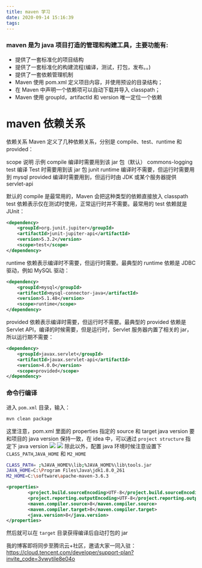 ```yaml
---
title: maven 学习
date: 2020-09-14 15:16:39
tags:
---
```


### maven 是为 java 项目打造的管理和构建工具，主要功能有:

- 提供了一套标准化的项目结构
- 提供了一套标准化的构建流程(编译，测试，打包，发布。。)
- 提供了一套依赖管理机制
- Maven 使用 pom.xml 定义项目内容，并使用预设的目录结构；
- 在 Maven 中声明一个依赖项可以自动下载并导入 classpath；
- Maven 使用 groupId，artifactId 和 version 唯一定位一个依赖
<!-- more -->
# maven 依赖关系

依赖关系
Maven 定义了几种依赖关系，分别是 compile、test、runtime 和 provided：

scope 说明 示例
compile 编译时需要用到该 jar 包（默认） commons-logging
test 编译 Test 时需要用到该 jar 包 junit
runtime 编译时不需要，但运行时需要用到 mysql
provided 编译时需要用到，但运行时由 JDK 或某个服务器提供 servlet-api

默认的 compile 是最常用的，Maven 会把这种类型的依赖直接放入 classpath
test 依赖表示仅在测试时使用，正常运行时并不需要。最常用的 test 依赖就是 JUnit：

```xml
<dependency>
    <groupId>org.junit.jupiter</groupId>
    <artifactId>junit-jupiter-api</artifactId>
    <version>5.3.2</version>
    <scope>test</scope>
</dependency>
```

runtime 依赖表示编译时不需要，但运行时需要。最典型的 runtime 依赖是 JDBC 驱动，例如 MySQL 驱动：

```xml
<dependency>
    <groupId>mysql</groupId>
    <artifactId>mysql-connector-java</artifactId>
    <version>5.1.48</version>
    <scope>runtime</scope>
</dependency>
```

provided 依赖表示编译时需要，但运行时不需要。最典型的 provided 依赖是 Servlet API，编译的时候需要，但是运行时，Servlet 服务器内置了相关的 jar，所以运行期不需要：

```xml
<dependency>
    <groupId>javax.servlet</groupId>
    <artifactId>javax.servlet-api</artifactId>
    <version>4.0.0</version>
    <scope>provided</scope>
</dependency>
```

### 命令行编译

进入 `pom.xml` 目录，输入：

```bash
mvn clean package
```

这里注意，pom.xml 里面的 properties 指定的 source 和 target java version 要和项目的 java version 保持一致，在 idea 中，可以通过 `project structure` 指定下 java version
![](1.png)
![](2.png)
除此以外，配置 java 环境时候注意设置下 `CLASS_PATH`,`JAVA_HOME` 和 `M2_HOME`

```bash
CLASS_PATH= ;%JAVA_HOME%\lib;%JAVA_HOME%\lib\tools.jar
JAVA_HOME=C:\Program Files\Java\jdk1.8.0_261
M2_HOME=C:\software\apache-maven-3.6.3
```

```xml
<properties>
		<project.build.sourceEncoding>UTF-8</project.build.sourceEncoding>
		<project.reporting.outputEncoding>UTF-8</project.reporting.outputEncoding>
		<maven.compiler.source>8</maven.compiler.source>
		<maven.compiler.target>8</maven.compiler.target>
		<java.version>8</java.version>
</properties>
```

然后就可以在 `target` 目录获得编译后自动打包的 jar

我的博客即将同步至腾讯云+社区，邀请大家一同入驻：https://cloud.tencent.com/developer/support-plan?invite_code=3vwytile8e04o
